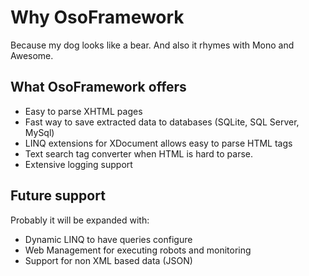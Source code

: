# Why OsoFramework #

Because my dog looks like a bear. And also it rhymes with Mono and Awesome.


## What OsoFramework offers ##
  * Easy to parse XHTML pages
  * Fast way to save extracted data to databases (SQLite, SQL Server, MySql)
  * LINQ extensions for XDocument allows easy to parse HTML tags
  * Text search tag converter when HTML is hard to parse.
  * Extensive logging support

## Future support ##

Probably it will be expanded with:
  * Dynamic LINQ to have queries configure
  * Web Management for executing robots and monitoring
  * Support for non XML based data (JSON)
